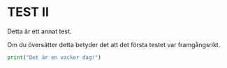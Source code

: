 # TEST II

Detta är ett annat test.

Om du översätter detta betyder det att det första testet var framgångsrikt.

``` python
print("Det är en vacker dag!")
```